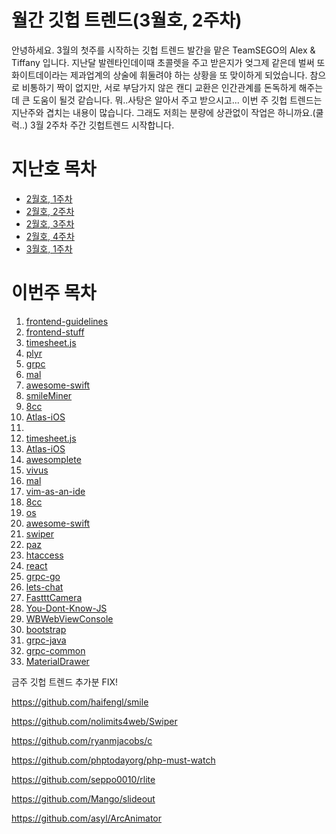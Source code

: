 # 월간 깃헙 트렌드(3월호, 2주차)

안녕하세요.
3월의 첫주를 시작하는 깃헙 트렌드 발간을 맡은 TeamSEGO의 Alex & Tiffany 입니다. 지난달 발렌타인데이때 초콜렛을 주고 받은지가 엊그제 같은데 벌써 또 화이트데이라는 제과업계의 상술에 휘둘려야 하는 상황을 또 맞이하게 되었습니다. 참으로 비통하기 짝이 없지만, 서로 부담가지 않은 캔디 교환은 인간관계를 돈독하게 해주는데 큰 도움이 될것 같습니다. 뭐..사탕은 알아서 주고 받으시고...
이번 주 깃헙 트렌드는 지난주와 겹치는 내용이 많습니다. 그래도 저희는 분량에 상관없이 작업은 하니까요.(쿨럭..)
3월 2주차 주간 깃헙트렌드 시작합니다.


# 지난호 목차

* [2월호, 1주차](http://teamsego.github.io/github-trend-kr/#/201502-1)
* [2월호, 2주차](http://teamsego.github.io/github-trend-kr/#/201502-2)
* [2월호, 3주차](http://teamsego.github.io/github-trend-kr/#/201502-3)
* [2월호, 4주차](http://teamsego.github.io/github-trend-kr/#/201502-4)
* [3월호, 1주차](http://teamsego.github.io/github-trend-kr/#/201503-1)


# 이번주 목차

1. [frontend-guidelines](https://github.com/TeamSEGO/github-trend-kr/blob/master/005_201503-weekly/005-02_frontend_guidelines.md)
2. [frontend-stuff](https://github.com/TeamSEGO/github-trend-kr/blob/master/005_201503-weekly/005-01_frontend-stuff.md)
3. [timesheet.js](https://github.com/TeamSEGO/github-trend-kr/blob/master/005_201503-weekly/005-04_Timesheet_js.md)
4. [plyr](https://github.com/TeamSEGO/github-trend-kr/blob/master/005_201503-weekly/005-13_plyr.md)
5. [grpc](https://github.com/TeamSEGO/github-trend-kr/blob/master/005_201503-weekly/005-03-grpc.md)
6. [mal](https://github.com/TeamSEGO/github-trend-kr/blob/master/005_201503-weekly/005-08._kanaka-mal.md)
7. [awesome-swift](https://github.com/TeamSEGO/github-trend-kr/blob/master/005_201503-weekly/005-12_AwesomeSwift.md)
8. [smileMiner](https://github.com/TeamSEGO/github-trend-kr/blob/master/006_201503-weekly/006-08_smile.md)
9. [8cc](https://github.com/TeamSEGO/github-trend-kr/blob/master/006_201503-weekly/006-09_8cc.md)
10. [Atlas-iOS](https://github.com/TeamSEGO/github-trend-kr/blob/master/005_201503-weekly/005-05_Atlas-iOS.md)
11. 
8. [timesheet.js](https://github.com/TeamSEGO/github-trend-kr/blob/master/005_201503-weekly/005-04_Timesheet_js.md)
5. [Atlas-iOS](https://github.com/TeamSEGO/github-trend-kr/blob/master/005_201503-weekly/005-05_Atlas-iOS.md)
6. [awesomplete](https://github.com/TeamSEGO/github-trend-kr/blob/master/005_201503-weekly/005-06_awesomplete.md)
7. [vivus](https://github.com/TeamSEGO/github-trend-kr/blob/master/005_201503-weekly/005-07_vivus.md)
8. [mal](https://github.com/TeamSEGO/github-trend-kr/blob/master/005_201503-weekly/005-08._kanaka-mal.md)
9. [vim-as-an-ide](https://github.com/TeamSEGO/github-trend-kr/blob/master/005_201503-weekly/005-09-VimAsAnIDE.md)
10. [8cc](https://github.com/TeamSEGO/github-trend-kr/blob/master/005_201503-weekly/005-10_8cc.md)
11. [os](https://github.com/TeamSEGO/github-trend-kr/blob/master/005_201503-weekly/005-11_os.md)
12. [awesome-swift](https://github.com/TeamSEGO/github-trend-kr/blob/master/005_201503-weekly/005-12_AwesomeSwift.md)
13. [swiper](https://github.com/TeamSEGO/github-trend-kr/blob/master/006_201503-weekly/006-11_Swiper.md)
14. [paz](https://github.com/TeamSEGO/github-trend-kr/blob/master/005_201503-weekly/005-14_paz.md)
15. [htaccess](https://github.com/TeamSEGO/github-trend-kr/blob/master/005_201503-weekly/005-15_htaccess.md)
16. [react](https://github.com/TeamSEGO/github-trend-kr/blob/master/005_201503-weekly/005-16_react.md)
17. [grpc-go](https://github.com/TeamSEGO/github-trend-kr/blob/master/005_201503-weekly/005-17-grpc-go.md)
18. [lets-chat](https://github.com/TeamSEGO/github-trend-kr/blob/master/005_201503-weekly/005-18_lets-chat.md)
19. [FastttCamera](https://github.com/TeamSEGO/github-trend-kr/blob/master/005_201503-weekly/005-19_FastttCamera.md)
20. [You-Dont-Know-JS](https://github.com/TeamSEGO/github-trend-kr/blob/master/005_201503-weekly/005-20_You-Dont-Know-JS.md)
21. [WBWebViewConsole](https://github.com/TeamSEGO/github-trend-kr/blob/master/005_201503-weekly/005-21_WBWebViewConsole.md)
22. [bootstrap](https://github.com/TeamSEGO/github-trend-kr/blob/master/005_201503-weekly/005-22_bootstrap.md)
23. [grpc-java](https://github.com/TeamSEGO/github-trend-kr/blob/master/005_201503-weekly/005-23-grpc-java.md)
24. [grpc-common](https://github.com/TeamSEGO/github-trend-kr/blob/master/005_201503-weekly/005-24-grpc-common.md)
25. [MaterialDrawer](https://github.com/TeamSEGO/github-trend-kr/blob/master/005_201503-weekly/005-25_MaterialDrawer.md)



금주 깃헙 트렌드 추가분 FIX!

https://github.com/haifengl/smile

https://github.com/nolimits4web/Swiper

https://github.com/ryanmjacobs/c

https://github.com/phptodayorg/php-must-watch

https://github.com/seppo0010/rlite

https://github.com/Mango/slideout

https://github.com/asyl/ArcAnimator

